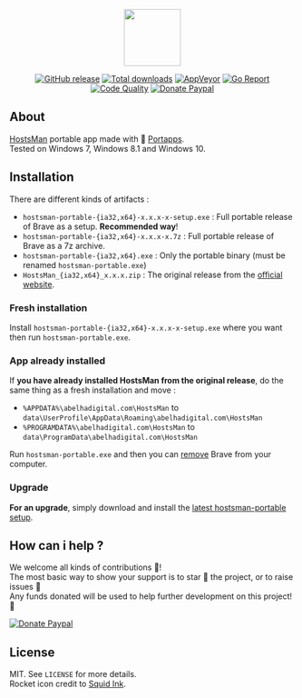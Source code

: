 <p align="center"><a href="https://github.com/portapps/hostsman-portable" target="_blank"><img width="100" src="https://github.com/portapps/hostsman-portable/blob/master/res/papp.png"></a></p>

<p align="center">
  <a href="https://github.com/portapps/hostsman-portable/releases/latest"><img src="https://img.shields.io/github/release/portapps/hostsman-portable.svg?style=flat-square" alt="GitHub release"></a>
  <a href="https://github.com/portapps/hostsman-portable/releases/latest"><img src="https://img.shields.io/github/downloads/portapps/hostsman-portable/total.svg?style=flat-square" alt="Total downloads"></a>
  <a href="https://ci.appveyor.com/project/portapps/hostsman-portable"><img src="https://img.shields.io/appveyor/ci/crazy-max/hostsman-portable.svg?style=flat-square" alt="AppVeyor"></a>
  <a href="https://goreportcard.com/report/github.com/portapps/hostsman-portable"><img src="https://goreportcard.com/badge/github.com/portapps/hostsman-portable?style=flat-square" alt="Go Report"></a>
  <a href="https://www.codacy.com/app/portapps/hostsman-portable"><img src="https://img.shields.io/codacy/grade/f8c77f7d45d34409b16d3b957ef80cf7.svg?style=flat-square" alt="Code Quality"></a>
  <a href="https://www.paypal.com/cgi-bin/webscr?cmd=_s-xclick&hosted_button_id=WQD7AQGPDEPSG"><img src="https://img.shields.io/badge/donate-paypal-7057ff.svg?style=flat-square" alt="Donate Paypal"></a>
</p>

## About

[HostsMan](http://www.abelhadigital.com/hostsman) portable app made with 🚀 [Portapps](https://github.com/portapps).<br />
Tested on Windows 7, Windows 8.1 and Windows 10.

## Installation

There are different kinds of artifacts :

* `hostsman-portable-{ia32,x64}-x.x.x-x-setup.exe` : Full portable release of Brave as a setup. **Recommended way**!
* `hostsman-portable-{ia32,x64}-x.x.x-x.7z` : Full portable release of Brave as a 7z archive.
* `hostsman-portable-{ia32,x64}.exe` : Only the portable binary (must be renamed `hostsman-portable.exe`)
* `HostsMan_{ia32,x64}_x.x.x.zip` : The original release from the [official website](http://www.abelhadigital.com/hostsman).

### Fresh installation

Install `hostsman-portable-{ia32,x64}-x.x.x-x-setup.exe` where you want then run `hostsman-portable.exe`.

### App already installed

If **you have already installed HostsMan from the original release**, do the same thing as a fresh installation and move :

* `%APPDATA%\abelhadigital.com\HostsMan` to `data\UserProfile\AppData\Roaming\abelhadigital.com\HostsMan`
* `%PROGRAMDATA%\abelhadigital.com\HostsMan` to `data\ProgramData\abelhadigital.com\HostsMan`

Run `hostsman-portable.exe` and then you can [remove](https://support.microsoft.com/en-us/instantanswers/ce7ba88b-4e95-4354-b807-35732db36c4d/repair-or-remove-programs) Brave from your computer.

### Upgrade

**For an upgrade**, simply download and install the [latest hostsman-portable setup](https://github.com/portapps/hostsman-portable/releases/latest).

## How can i help ?

We welcome all kinds of contributions :raised_hands:!<br />
The most basic way to show your support is to star :star2: the project, or to raise issues :speech_balloon:<br />
Any funds donated will be used to help further development on this project! :gift_heart:

[![Donate Paypal](https://raw.githubusercontent.com/portapps/portapps/master/res/paypal.png)](https://www.paypal.com/cgi-bin/webscr?cmd=_s-xclick&hosted_button_id=WQD7AQGPDEPSG)

## License

MIT. See `LICENSE` for more details.<br />
Rocket icon credit to [Squid Ink](http://thesquid.ink).
